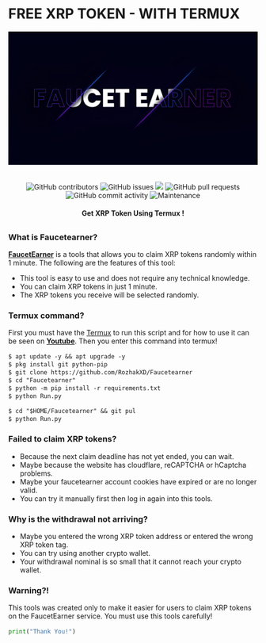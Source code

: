 # FREE XRP TOKEN - WITH TERMUX
<div align="center">
  <img src="Data/Faucetearner.jpeg">
  <br>
  <br>
  <p>
    <img alt="GitHub contributors" src="https://img.shields.io/github/contributors/rozhakxd/Faucetearner">
    <img alt="GitHub issues" src="https://img.shields.io/github/issues/rozhakxd/Faucetearner">
    <img src="https://img.shields.io/badge/PRs-welcome-brightgreen.svg?style=shields">
    <img alt="GitHub pull requests" src="https://img.shields.io/github/issues-pr/rozhakxd/Faucetearner">
    <img alt="GitHub commit activity" src="https://img.shields.io/github/commit-activity/m/rozhakxd/Faucetearner">
    <img alt="Maintenance" src="https://img.shields.io/maintenance/no/2024">
  </p>
  <h4> Get XRP Token Using Termux ! </h4>
</div>

##

### What is Faucetearner?
[**FaucetEarner**](https://github.com/RozhakXD/Faucetearner) is a tools that allows you to claim XRP tokens randomly within 1 minute. The following are the features of this tool:

- This tool is easy to use and does not require any technical knowledge.
- You can claim XRP tokens in just 1 minute.
- The XRP tokens you receive will be selected randomly.

### Termux command?
First you must have the [Termux](https://f-droid.org/repo/com.termux_118.apk) to run this script and for how to use it can be seen on [**Youtube**](https://www.youtube.com/rozhakid). Then you enter this command into termux!
```
$ apt update -y && apt upgrade -y
$ pkg install git python-pip
$ git clone https://github.com/RozhakXD/Faucetearner
$ cd "Faucetearner"
$ python -m pip install -r requirements.txt
$ python Run.py
```

```
$ cd "$HOME/Faucetearner" && git pul
$ python Run.py
```

### Failed to claim XRP tokens?
- Because the next claim deadline has not yet ended, you can wait.
- Maybe because the website has cloudflare, reCAPTCHA or hCaptcha problems.
- Maybe your faucetearner account cookies have expired or are no longer valid.
- You can try it manually first then log in again into this tools.

### Why is the withdrawal not arriving?
- Maybe you entered the wrong XRP token address or entered the wrong XRP token tag.
- You can try using another crypto wallet.
- Your withdrawal nominal is so small that it cannot reach your crypto wallet.

### Warning?!
This tools was created only to make it easier for users to claim XRP tokens on the FaucetEarner service. You must use this tools carefully!

```python
print("Thank You!")
```
##
